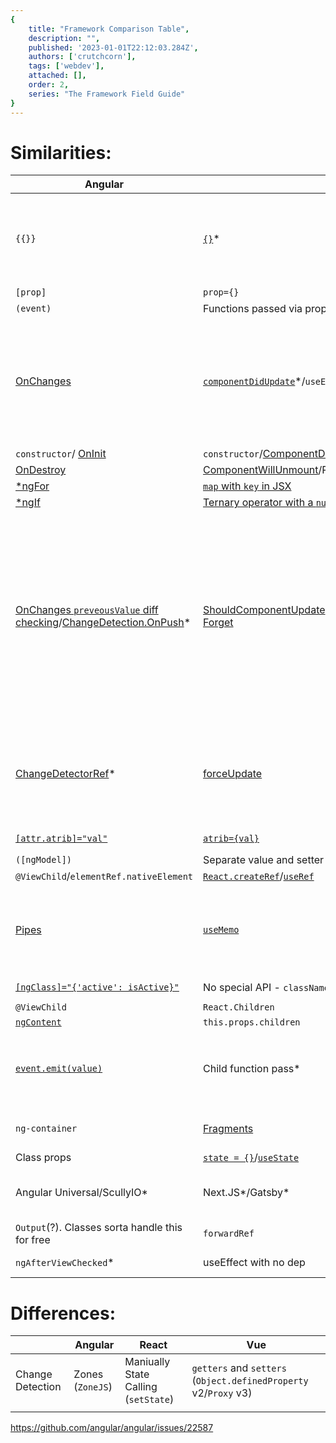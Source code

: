 ```yaml
---
{
    title: "Framework Comparison Table",
    description: "",
    published: '2023-01-01T22:12:03.284Z',
    authors: ['crutchcorn'],
    tags: ['webdev'],
    attached: [],
    order: 2,
    series: "The Framework Field Guide"
}
---
```




# Similarities:

| Angular                                                      | React                                                        | Vue                                                          | Notes                                                        |
| ------------------------------------------------------------ | ------------------------------------------------------------ | ------------------------------------------------------------ | ------------------------------------------------------------ |
| `{{}}`                                                       | [`{}`](https://reactjs.org/docs/introducing-jsx.html#embedding-expressions-in-jsx)* | [`{{}}`](https://vuejs.org/v2/guide/#Declarative-Rendering)  | \* JSX (React) handles this a bit differently than the others. While you can use some JS in Vue and Angular, you can run all JavaScript (JS) within JSX |
| `[prop]`                                                     | `prop={}`                                                    | `v-bind:prop=""`/`:prop=""`                                  |                                                              |
| `(event)`                                                    | Functions passed via props                                   | `v-on:event`/`@event`                                        |                                                              |
| [OnChanges](https://angular.io/api/core/OnChanges)           | [`componentDidUpdate`](https://reactjs.org/docs/react-component.html#componentdidupdate)\*/`useEffect` | [`watch`](https://vuejs.org/v2/guide/computed.html#Watchers)/[`vm.$watch`](https://vuejs.org/v2/api/#vm-watch)**/`watchEffect` | \*This is a bit different. This is called when a render is called. This is because of the differences between local state and not with React/others<br />\*\* This only listens to a single properties and not a list of others |
| `constructor`/ [OnInit](https://angular.io/api/core/OnInit)  | `constructor`/[ComponentDidMount](https://reactjs.org/docs/react-component.html#componentdidmount)/`useEffect(()=>{}, []);` | `created`/`mounted`/`onMounted`                              |                                                              |
| [OnDestroy](https://angular.io/api/core/OnDestroy)           | [ComponentWillUnmount](https://reactjs.org/docs/react-component.html#componentwillunmount)/Return `useEffect` | `beforeDestroy`/`onBeforeDestroy`                            |                                                              |
| [*ngFor](https://angular.io/api/common/NgForOf)              | [`map` with `key` in JSX](https://reactjs.org/docs/lists-and-keys.html) | [`v-for` with key](https://vuejs.org/v2/guide/#Conditionals-and-Loops) |                                                              |
| [*ngIf](https://angular.io/api/common/NgIf)                  | [Ternary operator with a `null`/`undefined` to prevent rendering](https://reactjs.org/docs/conditional-rendering.html) | [`v-if`](https://vuejs.org/v2/guide/#Conditionals-and-Loops) |                                                              |
| [OnChanges `preveousValue` diff checking](https://angular.io/api/core/OnChanges)/[ChangeDetection.OnPush](https://angular.io/api/core/ChangeDetectionStrategy)* | [ShouldComponentUpdate](https://reactjs.org/docs/react-component.html#shouldcomponentupdate)**/[PureComponent](https://reactjs.org/docs/react-api.html#reactpurecomponent)/`React.memo`/[React Forget](https://youtu.be/lGEMwh32soc) |                                                              | * `ChangeDetection.OnPush` does NOT directly do the same thing as `PureComponent` as it pertains to a very specific Angular-only logic. That being said, if you're familiar with `OnPush`. ** In the future React may treat `shouldComponentUpdate()` as a hint rather than a strict directive, and returning false may still result in a re-rendering of the component. |
| [ChangeDetectorRef](https://angular.io/api/core/ChangeDetectorRef)\* | [forceUpdate](https://reactjs.org/docs/react-component.html#forceupdate) | [`vm.$forceUpdate()`](https://vuejs.org/v2/api/#vm-forceUpdate)** | \* This does not guarantee that the component will re-render - see back to differences between Angular and React<br />**Does not apply to children |
| [`[attr.atrib]="val"`](https://angular.io/guide/template-syntax#attribute-binding) | [`atrib={val}`](https://reactjs.org/docs/dom-elements.html)  | [`v-bind:atrib="val"`](https://vuejs.org/v2/guide/#Declarative-Rendering)/`:atrib="val"` |                                                              |
| `([ngModel])`                                                | Separate value and setter function props                     | `v-model`                                                    |                                                              |
| `@ViewChild`/`elementRef.nativeElement`                      | [`React.createRef`](https://reactjs.org/docs/refs-and-the-dom.html)/[`useRef`](https://reactjs.org/docs/hooks-reference.html#useref) | `vm.$el`                                                     |                                                              |
| [Pipes](https://angular.io/guide/pipes)                      | [`useMemo`](https://reactjs.org/docs/hooks-effect.html)      | [`computed`](https://vuejs.org/v2/guide/computed.html)*      | * While Vue computed fields have a similar caching ability to pure Angular pipes, they can also have setters rather than just being used as a data pipe |
| [`[ngClass]="{'active': isActive}"`](https://angular.io/api/common/NgClass) | No special API - `className={}` as with any other prop       | [`v-bind:class="{ active: isActive }"`](https://vuejs.org/v2/guide/class-and-style.html#Object-Syntax) |                                                              |
| `@ViewChild`                                                 | `React.Children`                                             | `ref`/`$vm.refs`                                             |                                                              |
| [`ngContent`](https://angular.io/guide/content-projection)   | `this.props.children`                                        | `slot`                                                       |                                                              |
| [`event.emit(value)`](https://angular.io/guide/component-interaction#parent-listens-for-child-event) | Child function pass*                                         | [`$emit('event', val)`](https://vuejs.org/v2/guide/components.html#Emitting-a-Value-With-an-Event) | *This goes much more inline with the `raise state` logic that React pushes very hard - and is probably the main reason for this |
| `ng-container`                                               | [Fragments](https://reactjs.org/docs/fragments.html)         | Vue 2: BYOF - Bring your own fragments<br />Vue 3: `<template>` |                                                              |
| Class props                                                  | [`state = {}`](https://reactjs.org/docs/state-and-lifecycle.html)/[`useState`](https://reactjs.org/docs/hooks-state.html) | [`data`](https://vuejs.org/v2/guide/instance.html#Data-and-Methods)/`useRef`/`reactive` |                                                              |
| Angular Universal/ScullyIO*                                  | Next.JS\*/Gatsby\*                                           | Nuxt.JS\*                                                    | \* These are unofficial solutions but are the most  popular versions of these concepts |
| `Output`(?). Classes sorta handle this for free              | `forwardRef`                                                 | [`expose`](https://v3.vuejs.org/api/composition-api.html#setup) |                                                              |
| `ngAfterViewChecked`*                                        | useEffect with no dep                                        | `updated` lifecycle method                                   | * More like "when every diff is checked"                     |



# Differences:


|                  | Angular          | React                                | Vue                                                          |
| ---------------- | ---------------- | ------------------------------------ | ------------------------------------------------------------ |
| Change Detection | Zones (`ZoneJS`) | Maniually State Calling (`setState`) | `getters` and `setters` (`Object.definedProperty` v2/`Proxy` v3) |
|                  |                  |                                      |                                                              |

https://github.com/angular/angular/issues/22587
